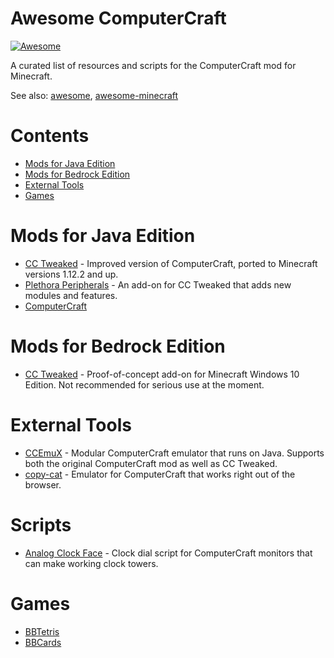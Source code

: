 # Awesome ComputerCraft
[![Awesome](https://awesome.re/badge.svg)](https://awesome.re)

A curated list of resources and scripts for the ComputerCraft mod for Minecraft.

See also: [awesome](https://github.com/sindresorhus/awesome), [awesome-minecraft](https://github.com/bs-community/awesome-minecraft)

# Contents
- [Mods for Java Edition](#mods-for-java-edition)
- [Mods for Bedrock Edition](#mods-for-bedrock-edition)
- [External Tools](#external-tools)
- [Games](#games)

# Mods for Java Edition
- [CC Tweaked](https://minecraft.curseforge.com/projects/cc-tweaked) - Improved version of ComputerCraft, ported to Minecraft versions 1.12.2 and up.
- [Plethora Peripherals](https://minecraft.curseforge.com/projects/plethora-peripherals) - An add-on for CC Tweaked that adds new modules and features.
- [ComputerCraft](https://github.com/dan200/ComputerCraft) 

# Mods for Bedrock Edition
- [CC Tweaked](https://github.com/SquidDev-CC/bedrock) - Proof-of-concept add-on for Minecraft Windows 10 Edition. Not recommended for serious use at the moment.

# External Tools
- [CCEmuX](https://emux.cc/) - Modular ComputerCraft emulator that runs on Java. Supports both the original ComputerCraft mod as well as CC Tweaked.
- [copy-cat](https://github.com/SquidDev-CC/copy-cat) - Emulator for ComputerCraft that works right out of the browser.

# Scripts
- [Analog Clock Face](http://www.computercraft.info/forums2/index.php?/topic/7763-clock-tower-analogue-clock-face/) - Clock dial script for ComputerCraft monitors that can make working clock towers.

# Games
- [BBTetris](http://www.computercraft.info/forums2/index.php?/topic/15878-bbtetris/)
- [BBCards](http://www.computercraft.info/forums2/index.php?/topic/18480-bbcards/)
